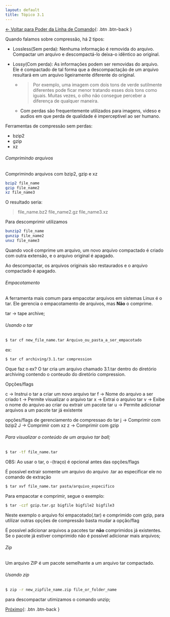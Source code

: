 ```yaml
---
layout: default 
title: Tópico 3.1
---
```


[← Voltar para Poder da Linha de Comando](/linux-essentials/01-book-lpi/Topico-03-Poder-da-Linha-de-Comando/){: .btn .btn-back }


Quando falamos sobre compressão, há 2 tipos:

* Lossless(Sem perda): Nenhuma informação é removida do arquivo. Compactar um arquivo e descompactá-lo deixa-o idêntico ao original.    

* Lossy(Com perda): As informações podem ser removidas do arquivo. Ele é compactado de tal forma que a descompactação de um arquivo resultará em um arquivo ligeiramente diferente do original.
    * > Por exemplo, uma imagem com dois tons de verde sutilmente diferentes pode ficar menor tratando esses dois tons como iguais. Muitas vezes, o olho não consegue perceber a diferença de qualquer maneira.
    * Com perdas são frequentemente utilizados para imagens, videso e audios em que perda de qualidade é imperceptivel ao ser humano.

Ferramentas de compressão sem perdas:
* bzip2
* gzip
* xz

###### Comprimindo arquivos

Comprimindo arquivos com bzip2, gzip e xz
```sh
bzip2 file_name
gzip file_name2
xz file_name3
```
O resultado seria:
> file_name.bz2
> file_name2.gz
> file_name3.xz

Para descomprimir utilizamos
```sh
bunzip2 file_name
gunzip file_name2
unxz file_name3
```

Quando você comprime um arquivo, um novo arquivo compactado é criado com outra extensão, e o arquivo original é apagado.

Ao descompactar, os arquivos originais são restaurados e o arquivo compactado é apagado.

###### Empacotamento
A ferramenta mais comum para empacotar arquivos em sistemas Linux é o tar. Ele gerencia o empacotamento de arquivos, mas **Não** o comprime.

tar -> tape archive;

###### Usando o tar

```sh
$ tar cf new_file_name.tar Arquivo_ou_pasta_a_ser_empacotado
```
ex:
```sh
$ tar cf archiving/3.1.tar compression
```
Oque faz o ex? O tar cria um arquivo chamado 3.1.tar dentro do diretório archiving contendo o conteudo do diretório compression.

Opções/flags

c -> Instrui o tar a criar um novo arquivo tar
f -> Nome do arquivo a ser criado
t -> Permite visualizar o arquivo tar
x -> Extrai o arquivo tar
v -> Exibe o nome do arquivo ao criar ou extrair um pacote tar
u -> Permite adicionar arquivos a um pacote tar já existente

opções/flags de gerenciamento de compressao do tar
j -> Comprimir com bzip2
J -> Comprimir com xz
z -> Comprimir com gzip


###### Para visualizar o conteúdo de um arquivo tar ball;
```sh
$ tar -tf file_name.tar
```

OBS: Ao usar o tar, o -(traço) é opcional antes das opções/flags

É possível extrair somente um arquivo do arquivo .tar ao especificar ele no comando de extração
```sh
$ tar xvf file_name.tar pasta/arquivo_especifico
```

Para empacotar e comprimir, segue o exemplo:
```sh
$ tar -czf gzip.tar.gz bigfile bigfile2 bigfile3
```
Neste exemplo o arquivo foi empacotado(.tar) e comprimido com gzip, para utilizar outras opções de compressão basta mudar a opção/flag

É possível adicionar arquivos a pacotes tar **não** comprimidos já existentes.
Se o pacote já estiver comprimido não é possível adicionar mais arquivos;

###### Zip
Um arquivo ZIP é um pacote semelhante a um arquivo tar compactado.

###### Usando zip

```sh
$ zip -r new_zipfile_name.zip file_or_folder_name
```

para descompactar utimizamos o comando unzip;

[Próximo](/linux-essentials/01-book-lpi/Topico-03-Poder-da-Linha-de-Comando/3.2-ExtraindoDadosDeArquivos){: .btn .btn-back }
